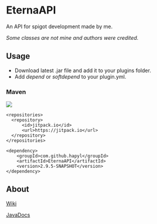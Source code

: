 # EternaAPI
An API for spigot development made by me.

_Some classes are not mine and authors were credited._

## Usage
* Download latest .jar file and add it to your plugins folder.
* Add _depend_ or _softdepend_ to your plugin.yml.

### Maven

[![](https://jitpack.io/v/hapyl/EternaAPI.svg)](https://jitpack.io/#hapyl/EternaAPI)

```maven
<repositories>
  <repository>
      <id>jitpack.io</id>
      <url>https://jitpack.io</url>
  </repository>
</repositories>
```

```maven
<dependency>
    <groupId>com.github.hapyl</groupId>
    <artifactId>EternaAPI</artifactId>
    <version>2.9.5-SNAPSHOT</version>
</dependency>
```

## About
[Wiki](https://github.com/hapyl/EternaAPI/wiki)

[JavaDocs](https://hapyl.github.io/javadocs/eterna/index.html)
